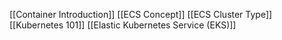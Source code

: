 [[Container Introduction]]
[[ECS Concept]]
[[ECS Cluster Type]]
[[Kubernetes 101]]
[[Elastic Kubernetes Service (EKS)]]
